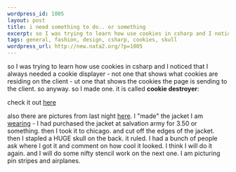 ```yaml
--- 
wordpress_id: 1005
layout: post
title: i need something to do.. or something
excerpt: so I was trying to learn how use cookies in csharp and I noticed that I always needed a cookie displayer - not one that shows what cookies are residing on the client - ut one that shows the cookies the page is sending to the client. so anyway. so I made one. it is called cookie destroyer:check it out here
tags: general, fashion, design, csharp, cookies, skull
wordpress_url: http://new.nata2.org/?p=1005
---
```

<p>so I was trying to learn how use cookies in csharp and I noticed that I always needed a cookie displayer - not one that shows what cookies are residing on the client - ut one that shows the cookies the page is sending to the client. so anyway. so I made one. it is called <strong>cookie destroyer</strong>:</p><p>check it out <a href="http://dopeman.org/cdestroyer/" target="_self">here</a></p><p>also there are pictures from last night <a href="http://nata2.info/?path=pictures%2Fevents%2F2005%3A03%3A12_Crobar" target="_self">here</a>. I &quot;made&quot; the jacket I am <a href="http://nata2.info/?path=pictures%2Fevents%2F2005%3A03%3A12_Crobar&img=IMG_3369.jpg" target="_self">wearing</a>&nbsp;- I had purchased the jacket at salvation army for 3.50 or something. then I took it to chicago. and cut off the edges of the jacket. then I stapled a HUGE skull on the back. it ruled. I had a bunch of people ask where I got it and comment on how cool it looked. I think I will do it again. and I will do some nifty stencil work on the next one. I am picturing pin stripes and airplanes. </p>
